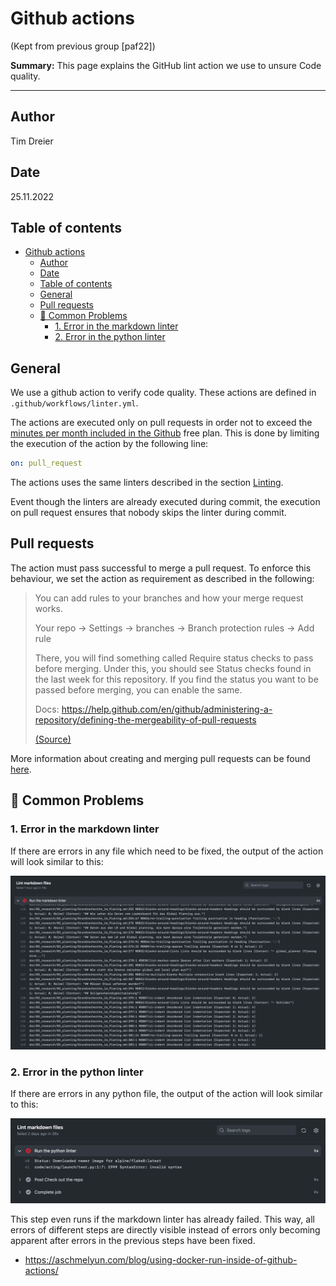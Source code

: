 # Github actions

(Kept from previous group [paf22])

**Summary:** This page explains the GitHub lint action we use to unsure Code quality.

---

## Author

Tim Dreier

## Date

25.11.2022

## Table of contents
<!-- TOC -->
- [Github actions](#github-actions)
  - [Author](#author)
  - [Date](#date)
  - [Table of contents](#table-of-contents)
  - [General](#general)
  - [Pull requests](#pull-requests)
  - [🚨 Common Problems](#-common-problems)
    - [1. Error in the markdown linter](#1-error-in-the-markdown-linter)
    - [2. Error in the python linter](#2-error-in-the-python-linter)
<!-- TOC -->

## General

We use a github action to verify code quality.
These actions are defined in `.github/workflows/linter.yml`.

The actions are executed only on pull requests in order not to exceed the [minutes per month included in the Github](https://docs.github.com/en/billing/managing-billing-for-github-actions/about-billing-for-github-actions) free plan.
This is done by limiting the execution of the action by the following line:

```yaml
on: pull_request
```

The actions uses the same linters described in the section [Linting](./linting.md).

Event though the linters are already executed during commit,
the execution on pull request ensures that nobody skips the linter during commit.

## Pull requests

The action must pass successful to merge a pull request.
To enforce this behaviour, we set the action as requirement as described in the following:

> You can add rules to your branches and how your merge request works.
>
> Your repo -> Settings -> branches -> Branch protection rules -> Add rule
>
> There, you will find something called Require status checks to pass before merging. Under this, you should see Status checks found in the last week for this repository. If you find the status you want to be passed before merging, you can enable the same.
>
> Docs: <https://help.github.com/en/github/administering-a-repository/defining-the-mergeability-of-pull-requests>
>
> [(Source)](https://stackoverflow.com/questions/60776412/github-actions-is-there-a-way-to-make-it-mandatory-for-pull-request-to-merge)

More information about creating and merging pull requests can be found [here](./project_management.md).

## 🚨 Common Problems

### 1. Error in the markdown linter

If there are errors in any file which need to be fixed,
the output of the action will look similar to this:

![markdown lint error](../assets/github-action-md.png)

### 2. Error in the python linter

If there are errors in any python file,
the output of the action will look similar to this:

![python lint error](../assets/github-action-py.png)

This step even runs if the markdown linter has already failed.
This way, all errors of different steps are directly visible
instead of errors only becoming apparent after errors in the previous steps have been fixed.

- <https://aschmelyun.com/blog/using-docker-run-inside-of-github-actions/>
